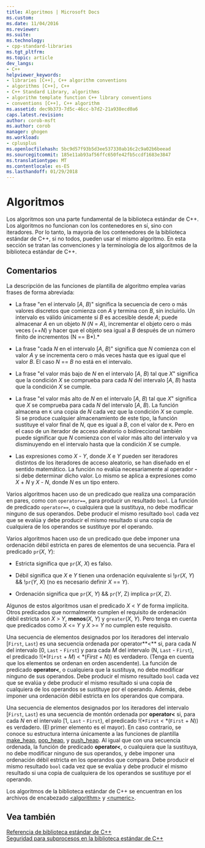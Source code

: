 ```yaml
---
title: Algoritmos | Microsoft Docs
ms.custom: 
ms.date: 11/04/2016
ms.reviewer: 
ms.suite: 
ms.technology:
- cpp-standard-libraries
ms.tgt_pltfrm: 
ms.topic: article
dev_langs:
- C++
helpviewer_keywords:
- libraries [C++], C++ algorithm conventions
- algorithms [C++], C++
- C++ Standard Library, algorithms
- algorithm template function C++ library conventions
- conventions [C++], C++ algorithm
ms.assetid: dec9b373-7d5c-46cc-b7d2-21a938ecd0a6
caps.latest.revision: 
author: corob-msft
ms.author: corob
manager: ghogen
ms.workload:
- cplusplus
ms.openlocfilehash: 5bc9d57f93b5d3ee537330ab16c2c9a02b6beead
ms.sourcegitcommit: 185e11ab93af56ffc650fe42fb5ccdf1683e3847
ms.translationtype: MT
ms.contentlocale: es-ES
ms.lasthandoff: 01/29/2018
---
```

# <a name="algorithms"></a>Algoritmos
Los algoritmos son una parte fundamental de la biblioteca estándar de C++. Los algoritmos no funcionan con los contenedores en sí, sino con iteradores. Por lo tanto, la mayoría de los contenedores de la biblioteca estándar de C++, si no todos, pueden usar el mismo algoritmo. En esta sección se tratan las convenciones y la terminología de los algoritmos de la biblioteca estándar de C++.  
  
## <a name="remarks"></a>Comentarios  
 La descripción de las funciones de plantilla de algoritmo emplea varias frases de forma abreviada:  
  
-   La frase "en el intervalo [*A*, *B*)" significa la secuencia de cero o más valores discretos que comienza con *A* y termina con *B*, sin incluirlo. Un intervalo es válido únicamente si *B* es accesible desde *A*; puede almacenar *A* en un objeto *N* (*N* = *A*), incrementar el objeto cero o más veces (++*N*) y hacer que el objeto sea igual a *B* después de un número finito de incrementos (N == B*).*  
  
-   La frase "cada *N* en el intervalo [*A*, *B*)" significa que *N* comienza con el valor *A* y se incrementa cero o más veces hasta que es igual que el valor *B*. El caso *N* == *B* no está en el intervalo.  
  
-   La frase "el valor más bajo de *N* en el intervalo [*A*, *B*) tal que *X*" significa que la condición *X* se comprueba para cada *N* del intervalo [*A*, *B*) hasta que la condición *X* se cumple.  
  
-   La frase "el valor más alto de *N* en el intervalo [*A*, *B*) tal que *X*" significa que *X* se comprueba para cada *N* del intervalo [*A*, *B*). La función almacena en `K` una copia de *N* cada vez que la condición *X* se cumple. Si se produce cualquier almacenamiento de este tipo, la función sustituye el valor final de *N*, que es igual a *B*, con el valor de `K`. Pero en el caso de un iterador de acceso aleatorio o bidireccional también puede significar que *N* comienza con el valor más alto del intervalo y va disminuyendo en el intervalo hasta que la condición *X* se cumple.  
  
-   Las expresiones como *X* - *Y*, donde *X* e *Y* pueden ser iteradores distintos de los iteradores de acceso aleatorio, se han diseñado en el sentido matemático. La función no evalúa necesariamente al operador **-** si debe determinar dicho valor. Lo mismo se aplica a expresiones como *X* + *N* y *X* - *N*, donde *N* es un tipo entero.  
  
 Varios algoritmos hacen uso de un predicado que realiza una comparación en pares, como con `operator==`, para producir un resultado `bool`. La función de predicado `operator==`, o cualquiera que la sustituya, no debe modificar ninguno de sus operandos. Debe producir el mismo resultado `bool` cada vez que se evalúa y debe producir el mismo resultado si una copia de cualquiera de los operandos se sustituye por el operando.  
  
 Varios algoritmos hacen uso de un predicado que debe imponer una ordenación débil estricta en pares de elementos de una secuencia. Para el predicado `pr`(*X*, *Y*):  
  
-   Estricta significa que `pr`(*X*, *X*) es falso.  
  
-   Débil significa que *X* e *Y* tienen una ordenación equivalente si !`pr`(*X*, *Y*) && !`pr`(*Y*, *X*) (no es necesario definir *X* == *Y*).  
  
-   Ordenación significa que `pr`(*X*, *Y*) && `pr`(*Y*, Z) implica `pr`(*X*, Z).  
  
 Algunos de estos algoritmos usan el predicado *X* \< *Y* de forma implícita. Otros predicados que normalmente cumplen el requisito de ordenación débil estricta son *X* > *Y*, **menos**(*X*, *Y*) y `greater`(*X*, *Y*). Pero tenga en cuenta que predicados como *X* \<= *Y* y *X* >= *Y* no cumplen este requisito.  
  
 Una secuencia de elementos designados por los iteradores del intervalo [`First`, `Last`) es una secuencia ordenada por operator**<** si, para cada *N* del intervalo [0, `Last` - `First`) y para cada *M* del intervalo (N, `Last` - `First`), el predicado !(\*(`First` + *M*) < \*(*First* + *N*)) es verdadero. (Tenga en cuenta que los elementos se ordenan en orden ascendente). La función de predicado **operator<**, o cualquiera que la sustituya, no debe modificar ninguno de sus operandos. Debe producir el mismo resultado `bool` cada vez que se evalúa y debe producir el mismo resultado si una copia de cualquiera de los operandos se sustituye por el operando. Además, debe imponer una ordenación débil estricta en los operandos que compara.  
  
 Una secuencia de elementos designados por los iteradores del intervalo [`First`, `Last`) es una secuencia de montón ordenada por **operator<** si, para cada *N* en el intervalo [1, `Last` - `First`), el predicado !(\*`First` < \*(`First` + *N*)) es verdadero. (El primer elemento es el mayor). En caso contrario, se conoce su estructura interna únicamente a las funciones de plantilla [make_heap](../standard-library/algorithm-functions.md#make_heap), [pop_heap](../standard-library/algorithm-functions.md#pop_heap), y [push_heap](../standard-library/algorithm-functions.md#push_heap). Al igual que con una secuencia ordenada, la función de predicado **operator<**, o cualquiera que la sustituya, no debe modificar ninguno de sus operandos, y debe imponer una ordenación débil estricta en los operandos que compara. Debe producir el mismo resultado `bool` cada vez que se evalúa y debe producir el mismo resultado si una copia de cualquiera de los operandos se sustituye por el operando.  
  
 Los algoritmos de la biblioteca estándar de C++ se encuentran en los archivos de encabezado [\<algorithm>](../standard-library/algorithm.md) y [\<numeric>](../standard-library/numeric.md).  
  
## <a name="see-also"></a>Vea también  
 [Referencia de biblioteca estándar de C++](../standard-library/cpp-standard-library-reference.md)   
 [Seguridad para subprocesos en la biblioteca estándar de C++](../standard-library/thread-safety-in-the-cpp-standard-library.md)

